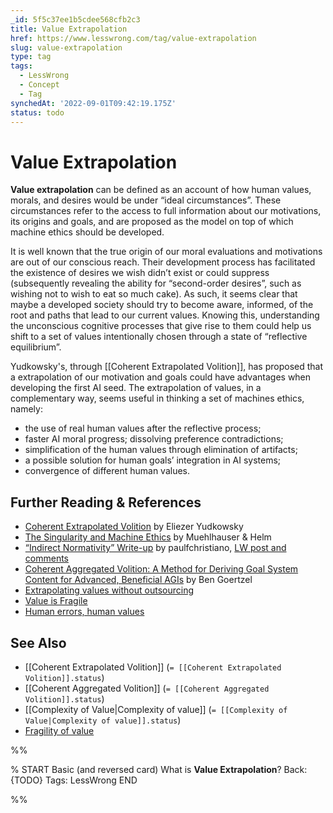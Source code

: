 ```yaml
---
_id: 5f5c37ee1b5cdee568cfb2c3
title: Value Extrapolation
href: https://www.lesswrong.com/tag/value-extrapolation
slug: value-extrapolation
type: tag
tags:
  - LessWrong
  - Concept
  - Tag
synchedAt: '2022-09-01T09:42:19.175Z'
status: todo
---
```


# Value Extrapolation

**Value extrapolation** can be defined as an account of how human values, morals, and desires would be under “ideal circumstances”. These circumstances refer to the access to full information about our motivations, its origins and goals, and are proposed as the model on top of which machine ethics should be developed.

It is well known that the true origin of our moral evaluations and motivations are out of our conscious reach. Their development process has facilitated the existence of desires we wish didn’t exist or could suppress (subsequently revealing the ability for “second-order desires”, such as wishing not to wish to eat so much cake). As such, it seems clear that maybe a developed society should try to become aware, informed, of the root and paths that lead to our current values. Knowing this, understanding the unconscious cognitive processes that give rise to them could help us shift to a set of values intentionally chosen through a state of “reflective equilibrium”.

Yudkowsky's, through [[Coherent Extrapolated Volition]], has proposed that a extrapolation of our motivation and goals could have advantages when developing the first AI seed. The extrapolation of values, in a complementary way, seems useful in thinking a set of machines ethics, namely:

- the use of real human values after the reflective process;
- faster AI moral progress; dissolving preference contradictions;
- simplification of the human values through elimination of artifacts;
- a possible solution for human goals’ integration in AI systems;
- convergence of different human values.

## Further Reading & References

- [Coherent Extrapolated Volition](http://intelligence.org/files/CEV.pdf) by Eliezer Yudkowsky
- [The Singularity and Machine Ethics](http://intelligence.org/files/SaME.pdf) by Muehlhauser & Helm
- [“Indirect Normativity” Write-up](http://ordinaryideas.wordpress.com/2012/04/21/indirect-normativity-write-up/) by paulfchristiano, [LW post and comments](http://lesswrong.com/lw/c0k/formalizing_value_extrapolation/)
- [Coherent Aggregated Volition: A Method for Deriving Goal System Content for Advanced, Beneficial AGIs](http://multiverseaccordingtoben.blogspot.ca/2010/03/coherent-aggregated-volition-toward.html) by Ben Goertzel
- [Extrapolating values without outsourcing](http://lesswrong.com/lw/c1x/extrapolating_values_without_outsourcing/)
- [Value is Fragile](http://lesswrong.com/lw/y3/value_is_fragile/)
- [Human errors, human values](http://lesswrong.com/lw/55n)

## See Also

- [[Coherent Extrapolated Volition]] (`= [[Coherent Extrapolated Volition]].status`)
- [[Coherent Aggregated Volition]] (`= [[Coherent Aggregated Volition]].status`)
- [[Complexity of Value|Complexity of value]] (`= [[Complexity of Value|Complexity of value]].status`)
- [Fragility of value](https://wiki.lesswrong.com/wiki/Fragility_of_value)


%%

% START
Basic (and reversed card)
What is **Value Extrapolation**?
Back: {TODO}
Tags: LessWrong
END

%%
	
